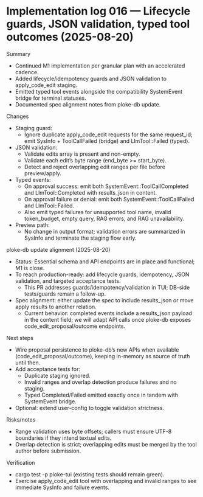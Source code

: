 # Implementation log 016 — Lifecycle guards, JSON validation, typed tool outcomes (2025-08-20)

Summary
- Continued M1 implementation per granular plan with an accelerated cadence.
- Added lifecycle/idempotency guards and JSON validation to apply_code_edit staging.
- Emitted typed tool events alongside the compatibility SystemEvent bridge for terminal statuses.
- Documented spec alignment notes from ploke-db update.

Changes
- Staging guard:
  - Ignore duplicate apply_code_edit requests for the same request_id; emit SysInfo + ToolCallFailed (bridge) and LlmTool::Failed (typed).
- JSON validation:
  - Validate edits array is present and non-empty.
  - Validate each edit’s byte range (end_byte >= start_byte).
  - Detect and reject overlapping edit ranges per file before preview/apply.
- Typed events:
  - On approval success: emit both SystemEvent::ToolCallCompleted and LlmTool::Completed with results_json in content.
  - On approval failure or denial: emit both SystemEvent::ToolCallFailed and LlmTool::Failed.
  - Also emit typed failures for unsupported tool name, invalid token_budget, empty query, RAG errors, and RAG unavailability.
- Preview path:
  - No change in output format; validation errors are summarized in SysInfo and terminate the staging flow early.

ploke-db update alignment (2025-08-20)
- Status: Essential schema and API endpoints are in place and functional; M1 is close.
- To reach production-ready: add lifecycle guards, idempotency, JSON validation, and targeted acceptance tests.
  - This PR addresses guards/idempotency/validation in TUI; DB-side tests/guards remain a follow-up.
- Spec alignment: either update the spec to include results_json or move apply results to another relation.
  - Current behavior: completed events include a results_json payload in the content field; we will adapt API calls once ploke-db exposes code_edit_proposal/outcome endpoints.

Next steps
- Wire proposal persistence to ploke-db’s new APIs when available (code_edit_proposal/outcome), keeping in-memory as source of truth until then.
- Add acceptance tests for:
  - Duplicate staging ignored.
  - Invalid ranges and overlap detection produce failures and no staging.
  - Typed Completed/Failed emitted exactly once in tandem with SystemEvent bridge.
- Optional: extend user-config to toggle validation strictness.

Risks/notes
- Range validation uses byte offsets; callers must ensure UTF-8 boundaries if they intend textual edits.
- Overlap detection is strict; overlapping edits must be merged by the tool author before submission.

Verification
- cargo test -p ploke-tui (existing tests should remain green).
- Exercise apply_code_edit tool with overlapping and invalid ranges to see immediate SysInfo and failure events.
